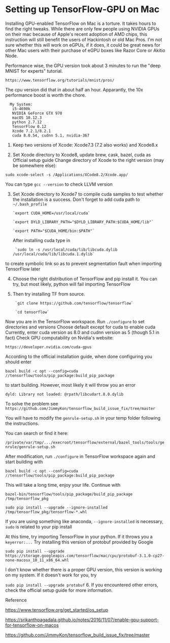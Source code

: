 # Setting up TensorFlow-GPU on Mac

Installing GPU-enabled TensorFlow on Mac is a torture. It takes hours to find the right tweaks. While there are only few people using NVIDIA GPUs on their mac because of Apple's recent adoption of AMD chips, this instruction will still benefit the users of Hackintosh or old Mac Pros. I'm not sure whether this will work on eGPUs, if it does, it could be great news for other Mac users with their purchase of eGPU boxes like Razor Core or Akitio Node.

Performance wise, the GPU version took about 3 minutes to run the "deep MNIST for experts" tutorial. 

`https://www.tensorflow.org/tutorials/mnist/pros/`

The cpu version did that in about half an hour. Apparantly, the 10x performance boost is worth the chore. 

      My System:
       i5-4690k
       NVIDIA GeForce GTX 970
       macOS 10.12.3
       python 2.7.12
       TensorFlow 0.12
       Xcode 7.2.1/8.2.1
       cuda 8.0.54, cudnn 5.1, nvidia-367
  
1. Keep two versions of Xcode: Xcode7.3 (7.2 also works) and Xcode8.x

2. Set Xcode directory to Xcode8, update brew, cask, bazel, cuda as Official setup guide
  Change directory of Xcode to the right version (may be somewhere else):
  
`sudo xcode-select -s /Applications/XCode8.2/Xcode.app/`

  You can type  `gcc --version` to check LLVM version
  
3. Set Xcode directory to Xcode7 to compile cuda samples to test whether the installation is a success. Don't forget to add cuda path to `~/.bash_profile`

       `export CUDA_HOME=/usr/local/cuda`
       
       `export DYLD_LIBRARY_PATH="$DYLD_LIBRARY_PATH:$CUDA_HOME/lib"`
       
       `export PATH="$CUDA_HOME/bin:$PATH"`
       

    After installing cuda type in
    
        `sudo ln -s /usr/local/cuda/lib/libcuda.dylib /usr/local/cuda/lib/libcuda.1.dylib` 
        
to create symbolic link so as to prevent segmentation fault when importing TensorFlow later

4. Choose the right distribution of TensorFlow and pip install it. You can try, but most likely, python will fail importing TensorFlow

5. Then try installing TF from source.

        `git clone https://github.com/tensorflow/tensorflow`
        
        `cd tensorflow`
  Now you are in the TensorFlow workspace. Run `./configure` to set directories and versions
  Choose default except for cuda to enable cuda
  Currently, enter cuda version as 8.0 and cudnn version as 5 (though 5.1 in fact)
  Check GPU computability on Nvidia's website:
  
  `https://developer.nvidia.com/cuda-gpus`
  
  According to the official installation guide, when done configuring you should enter
  
  `bazel build -c opt --config=cuda //tensorflow/tools/pip_package:build_pip_package`
  
  to start building. However, most likely it will throw you an error 
  
  `dyld: Library not loaded: @rpath/libcudart.8.0.dylib`
  
  To solve the problem see 
  `https://github.com/JimmyKon/tensorflow_build_issue_fix/tree/master`
  
  You will have to modify the `genrule-setup.sh` in your temp folder following the instructions.
  
  You can search or find it here:
  
  `/private/var/tmp/.../execroot/tensorflow/external/bazel_tools/tools/genrule/genrule-setup.sh`
        
  After modification, run `./configure` in TensorFlow workspace again and start building with 
  
  `bazel build -c opt --config=cuda //tensorflow/tools/pip_package:build_pip_package`
  
  This will take a long time, enjoy your life. Continue with
  
  `bazel-bin/tensorflow/tools/pip_package/build_pip_package /tmp/tensorflow_pkg`
  
  `sudo pip install --upgrade --ignore-installed  /tmp/tensorflow_pkg/tensorflow-*.whl`
  
  If you are using something like anaconda, `--ignore-installed` is necessary, `sudo` is related to your pip install
 
  At this time, try importing TensorFlow in your python. If it throws you a `keyerror:...`
  Try installing this version of protobuf provided by Google
  
`sudo pip install --upgrade https://storage.googleapis.com/tensorflow/mac/cpu/protobuf-3.1.0-cp27-none-macosx_10_11_x86_64.whl`

  I don't know whether there is a proper GPU version, this version is working on my system. If it doesn't work for you, try
       
 `sudo pip install --upgrade protobuf`
6. If you encountered other errors, check the official setup guide for more information.

Reference

https://www.tensorflow.org/get_started/os_setup

https://srikanthpagadala.github.io/notes/2016/11/07/enable-gpu-support-for-tensorflow-on-macos

https://github.com/JimmyKon/tensorflow_build_issue_fix/tree/master
